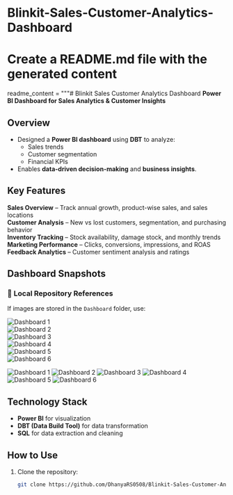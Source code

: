 # Blinkit-Sales-Customer-Analytics-Dashboard
# Create a README.md file with the generated content
readme_content = """# Blinkit Sales Customer Analytics Dashboard
**Power BI Dashboard for Sales Analytics & Customer Insights**  

## Overview
- Designed a **Power BI dashboard** using **DBT** to analyze:
  - Sales trends  
  - Customer segmentation  
  - Financial KPIs  
- Enables **data-driven decision-making** and **business insights**.

## Key Features
 **Sales Overview** – Track annual growth, product-wise sales, and sales locations  
 **Customer Analysis** – New vs lost customers, segmentation, and purchasing behavior  
 **Inventory Tracking** – Stock availability, damage stock, and monthly trends  
 **Marketing Performance** – Clicks, conversions, impressions, and ROAS  
 **Feedback Analytics** – Customer sentiment analysis and ratings  

## Dashboard Snapshots
### 📌 **Local Repository References**
If images are stored in the `Dashboard` folder, use:

![Dashboard 1](Dashboard/Dashboard%201.png)  
![Dashboard 2](Dashboard/Dashboard%202.png)  
![Dashboard 3](Dashboard/Dashboard%203.png)  
![Dashboard 4](Dashboard/Dashboard%204.png)  
![Dashboard 5](Dashboard/Dashboard%205.png)  
![Dashboard 6](Dashboard/Dashboard%206.png)  


![Dashboard 1](https://raw.githubusercontent.com/DhanyaRS0508/Blinkit-Sales-Customer-Analytics-Dashboard-/main/Dashboard/Dashboard%201.png)
![Dashboard 2](https://raw.githubusercontent.com/DhanyaRS0508/Blinkit-Sales-Customer-Analytics-Dashboard-/main/Dashboard/Dashboard%202.png)
![Dashboard 3](https://raw.githubusercontent.com/DhanyaRS0508/Blinkit-Sales-Customer-Analytics-Dashboard-/main/Dashboard/Dashboard%203.png)
![Dashboard 4](https://raw.githubusercontent.com/DhanyaRS0508/Blinkit-Sales-Customer-Analytics-Dashboard-/main/Dashboard/Dashboard%204.png)
![Dashboard 5](https://raw.githubusercontent.com/DhanyaRS0508/Blinkit-Sales-Customer-Analytics-Dashboard-/main/Dashboard/Dashboard%205.png)
![Dashboard 6](https://raw.githubusercontent.com/DhanyaRS0508/Blinkit-Sales-Customer-Analytics-Dashboard-/main/Dashboard/Dashboard%206.png)




## Technology Stack
- **Power BI** for visualization  
- **DBT (Data Build Tool)** for data transformation  
- **SQL** for data extraction and cleaning  

## How to Use
1. Clone the repository:
   ```sh
   git clone https://github.com/DhanyaRS0508/Blinkit-Sales-Customer-Analytics-Dashboard.git
